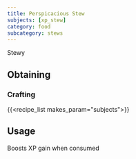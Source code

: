 ```yaml
---
title: Perspicacious Stew
subjects: [xp_stew]
category: food
subcategory: stews
---
```


Stewy

Obtaining
---------

### Crafting
{{<recipe_list makes_param="subjects">}}

Usage
-----

Boosts XP gain when consumed